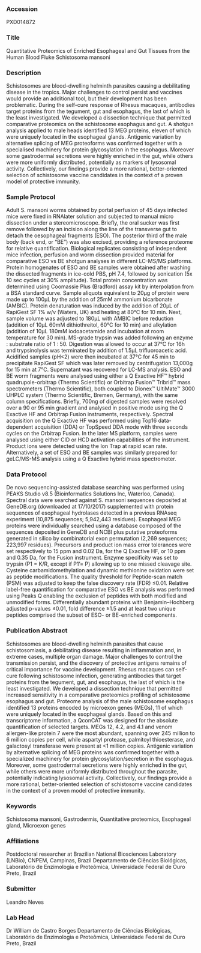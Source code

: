 ### Accession
PXD014872

### Title
Quantitative Proteomics of Enriched Esophageal and Gut Tissues from the Human Blood Fluke Schistosoma mansoni

### Description
Schistosomes are blood-dwelling helminth parasites causing a debilitating disease in the tropics. Major challenges to control persist and vaccines would provide an additional tool, but their development has been problematic. During the self-cure response of Rhesus macaques, antibodies target proteins from the tegument, gut and esophagus, the last of which is the least investigated. We developed a dissection technique that permitted comparative proteomics on the schistosome esophagus and gut. A shotgun analysis applied to male heads identified 13 MEG proteins, eleven of which were uniquely located in the esophageal glands. Antigenic variation by alternative splicing of MEG proteoforms was confirmed together with a specialised machinery for protein glycosylation in the esophagus. Moreover some gastrodermal secretions were highly enriched in the gut, while others were more uniformly distributed, potentially as markers of lysosomal activity. Collectively, our findings provide a more rational, better-oriented selection of schistosome vaccine candidates in the context of a proven model of protective immunity.

### Sample Protocol
Adult S. mansoni worms obtained by portal perfusion of 45 days infected mice were fixed in RNAlater solution and subjected to manual micro dissection under a stereomicroscope. Briefly, the oral sucker was first remove followed by an incision along the line of the transverse gut to detach the oesophageal fragments (ESO). The posterior third of the male body (back end, or “BE”) was also excised, providing a reference proteome for relative quantification. Biological replicates consisting of independent mice infection, perfusion and worm dissection provided material for comparative ESO vs BE shotgun analyses in different LC-MS/MS platforms. Protein homogenates of ESO and BE samples were obtained after washing the dissected fragments in ice-cold PBS, pH 7.4, followed by sonication (5x 10 sec cycles at 30% amplitude). Total protein concentration was determined using Coomassie Plus (Bradford) assay kit by interpolation from a BSA standard curve. Sample aliquots equivalent to 20µg of protein were made up to 100µL by the addition of 25mM ammonium bicarbonate (AMBIC). Protein denaturation was induced by the addition of 20µL of RapiGest SF 1% w/v (Waters, UK) and heating at 80℃ for 10 min. Next, sample volume was adjusted to 180µL with AMBIC before reduction (addition of 10µL 60mM dithiothreitol, 60℃ for 10 min) and alkylation (addition of 10µL 180mM iodoacetamide and incubation at room temperature for 30 min). MS-grade trypsin was added following an enzyme : substrate ratio of 1 : 50. Digestion was allowed to occur at 37℃ for 16h and trypsinolysis was terminated by addition of 1.5µL trifluoroacetic acid. Acidified samples (pH<2) were then incubated at 37℃ for 45 min to precipitate RapiGest SF which was later removed by centrifugation 13,000g for 15 min at 7℃. Supernatant was recovered for LC-MS analysis.  ESO and BE worm fragments were analysed using either a Q Exactive HF™ hybrid quadrupole-orbitrap (Thermo Scientific) or Orbitrap Fusion™ Tribrid™ mass spectrometers (Thermo Scientific), both coupled to Dionex™ UltiMate™ 3000 UHPLC system (Thermo Scientific, Bremen, Germany), with the same column specifications. Briefly, 700ng of digested samples were resolved over a 90 or 95 min gradient and analysed in positive mode using the Q Exactive HF and Orbitrap Fusion instruments, respectively. Spectral acquisition on the Q Exactive HF was performed using Top16 data-dependent acquisition (DDA) or TopSpeed DDA mode with three seconds cycles on the Orbitrap Fusion. In the later MS platform, samples were analysed using either CID or HCD activation capabilities of the instrument. Product ions were detected using the Ion Trap at rapid scan rate. Alternatively, a set of ESO and BE samples was similarly prepared for geLC/MS-MS analysis using a Q Exactive hybrid mass spectrometer.

### Data Protocol
De novo sequencing-assisted database searching was performed using PEAKS Studio v8.5 (Bioinformatics Solutions Inc, Waterloo, Canada). Spectral data were searched against S. mansoni sequences deposited at GeneDB.org (downloaded at 17/10/2017) supplemented with protein sequences of esophageal hydrolases detected in a previous RNAseq experiment (10,875 sequences; 5,942,443 residues). Esophageal MEG proteins were individually searched using a database composed of the sequences deposited in GeneDB and NCBI plus putative proteoforms generated in silico by combinatorial exon permutation (2,269 sequences; 223,997 residues). Precursors and product ion mass error tolerances were set respectively to 15 ppm and 0.02 Da, for the Q Exactive HF, or 10 ppm and 0.35 Da, for the Fusion instrument. Enzyme specificity was set to trypsin (P1 = K/R, except if P1’= P) allowing up to one missed cleavage site. Cysteine carbamidomethylation and dynamic methionine oxidation were set as peptide modifications. The quality threshold for Peptide-scan match (PSM) was adjusted to keep the false discovery rate (FDR) ≤0.01. Relative label-free quantification for comparative ESO vs BE analysis was performed using Peaks Q enabling the exclusion of peptides with both modified and unmodified forms. Differentially abundant proteins with Benjamin–Hochberg adjusted p-values ≤0.01, fold difference ≥1.5 and at least two unique peptides comprised the subset of ESO- or BE-enriched components.

### Publication Abstract
Schistosomes are blood-dwelling helminth parasites that cause schistosomiasis, a debilitating disease resulting in inflammation and, in extreme cases, multiple organ damage. Major challenges to control the transmission persist, and the discovery of protective antigens remains of critical importance for vaccine development. Rhesus macaques can self-cure following schistosome infection, generating antibodies that target proteins from the tegument, gut, and esophagus, the last of which is the least investigated. We developed a dissection technique that permitted increased sensitivity in a comparative proteomics profiling of schistosome esophagus and gut. Proteome analysis of the male schistosome esophagus identified 13 proteins encoded by microexon genes (MEGs), 11 of which were uniquely located in the esophageal glands. Based on this and transcriptome information, a QconCAT was designed for the absolute quantification of selected targets. MEGs 12, 4.2, and 4.1 and venom allergen-like protein 7 were the most abundant, spanning over 245 million to 6 million copies per cell, while aspartyl protease, palmitoyl thioesterase, and galactosyl transferase were present at &lt;1 million copies. Antigenic variation by alternative splicing of MEG proteins was confirmed together with a specialized machinery for protein glycosylation/secretion in the esophagus. Moreover, some gastrodermal secretions were highly enriched in the gut, while others were more uniformly distributed throughout the parasite, potentially indicating lysosomal activity. Collectively, our findings provide a more rational, better-oriented selection of schistosome vaccine candidates in the context of a proven model of protective immunity.

### Keywords
Schistosoma mansoni, Gastrodermis, Quantitative proteomics, Esophageal gland, Microexon genes

### Affiliations
Postdoctoral researcher at Brazilian National Biosciences Laboratory (LNBio), CNPEM, Campinas, Brazil
Departamento de Ciências Biológicas, Laboratório de Enzimologia e Proteômica, Universidade Federal de Ouro Preto, Brazil

### Submitter
Leandro Neves

### Lab Head
Dr William de Castro Borges
Departamento de Ciências Biológicas, Laboratório de Enzimologia e Proteômica, Universidade Federal de Ouro Preto, Brazil


